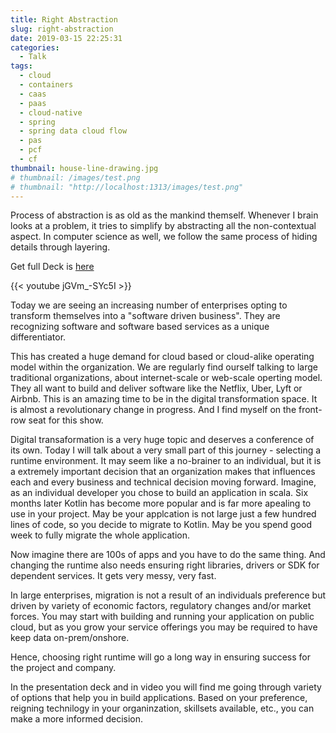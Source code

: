 ```yaml
---
title: Right Abstraction
slug: right-abstraction
date: 2019-03-15 22:25:31
categories:
  - Talk
tags:
  - cloud
  - containers
  - caas
  - paas
  - cloud-native
  - spring
  - spring data cloud flow
  - pas
  - pcf
  - cf
thumbnail: house-line-drawing.jpg
# thumbnail: /images/test.png
# thumbnail: "http://localhost:1313/images/test.png"
---
```


Process of abstraction is as old as the mankind themself. Whenever I brain looks at a problem, it tries to simplify by abstracting all the non-contextual aspect. In computer science as well, we follow the same process of hiding details through layering.

<!-- more -->

Get full Deck is [here](right-abstraction.pdf)

{{<  youtube jGVm_-SYc5I >}}

Today we are seeing an increasing number of enterprises opting to transform themselves into a "software driven business". They are recognizing software and software based services as a unique differentiator.

This has created a huge demand for cloud based or cloud-alike operating model within the organization. We are regularly find ourself talking to large traditional organizations, about internet-scale or web-scale operting model. They all want to build and deliver software like the Netflix, Uber, Lyft or Airbnb. This is an amazing time to be in the digital transformation space. It is almost a revolutionary change in progress. And I find myself on the front-row seat for this show.

Digital transaformation is a very huge topic and deserves a conference of its own. Today I will talk about a very small part of this journey - selecting a runtime environment. It may seem like a no-brainer to an individual, but it is a extremely important decision that an organization makes that influences each and every business and technical decision moving forward. Imagine, as an individual developer you chose to build an application in scala. Six months later Kotlin has become more popular and is far more apealing to use in your project. May be your applcation is not large just a few hundred lines of code, so you decide to migrate to Kotlin. May be you spend good week to fully migrate the whole application.

Now imagine there are 100s of apps and you have to do the same thing. And changing the runtime also needs ensuring right libraries, drivers or SDK for dependent services. It gets very messy, very fast.

In large enterprises, migration is not a result of an individuals preference but driven by variety of economic factors, regulatory changes and/or market forces. You may start with building and running your application on public cloud, but as you grow your service offerings you may be required to have keep data on-prem/onshore.

Hence, choosing right runtime will go a long way in ensuring success for the project and company.

In the presentation deck and in video you will find me going through variety of options that help you in build applications. Based on your preference, reigning technilogy in your organinzation, skillsets available, etc., you can make a more informed decision.
